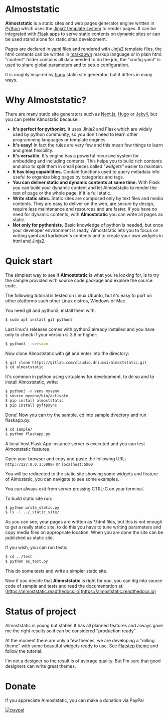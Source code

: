 # Almoststatic

**Almoststatic** is a static sites and web pages generator engine written in
[Python](https://python.org) which uses the
[Jinja2 template system](https://jinja.palletsprojects.com) to render pages.
It can be integrated with [Flask](https://flask.palletsprojects.com) apps to
serve static contents on dynamic sites or can be used stand alone for static
sites development.

Pages are declared in [yaml](https://yaml.org/) files and rendered with Jinja2
template files, the html contents can be written in [markdown](https://www.markdownguide.org/)
markup language or in plain html. "content" folder contains all data needed to
do the job, the "config.yaml" is used to share global parameters and to setup
configuration.

It is roughly inspired by [hugo](https://gohugo.io/) static site generator,
but it differs in many ways.

# Why Almoststatic?

There are many static site generators such as [Next.js](https://nextjs.org/),
[Hugo](https://gohugo.io/) or [Jekyll](https://jekyllrb.com/), but you can
prefer Almostatic because:

- **It's perfect for pythonist.** It uses Jinja2 and Flask which are widely
  used by python community, so you don\'t need to learn other programming
  languages or template engines.
- **It's easy!** In fact the rules are very few and this mean few things to
  learn and great flexibility.
- **It's versatile.** It's engine has a powerful recursive system for embedding
  and including contents. This helps you to build rich contents and also to
  split them in small pieces called *"widgets"* easier to maintain.
- **It has blog capabilities.** Contain functions used to query metadata info
  useful to organize blog pages by categories and tags.
- **You can deliver static and dynamic contents at same time.** With Flask you
  can build your dynamic content and let Almoststatic to render the rest of
  page or the whole page, if it is full static.
- **Write static sites.** Static sites are composed only by text files and media
  contents. They are easy to deliver on the web, are secure by design, require
  less maintenance and resources and are faster. If you have no need for dynamic
  contents, with **Almoststatic** you can write all pages as static.
- **Not only for pythonists.** Basic knowledge of python is needed, but once
  your developer environment is ready, Almoststatic lets you to focus on
  writing yaml and karkdown\'s contents and to create your own widgets in html
  and Jinja2.

# Quick start

The simplest way to see if **Almoststatic** is what you're looking for, is to
try the sample provided with source code package and explore the source code.

The following tutorial is tested on Linux Ubuntu, but it's easy to port on
other platforms such other Linux distros, Windows or Mac.

You need git and python3, install them with:
```bash
$ sudo apt install git python3
```
Last linux's releases comes with python3 already installed and you have only to
check if your version is 3.6 or higher:

```bash
$ python3 --version
```

Now clone Almoststatic with git and enter into the directory:

```bash
$ git clone https://gitlab.com/claudio.driussi/almoststatic.git
$ cd almoststatic
```
It's common in python using virtualenv for development, to do so and to install
Almoststatic, write:

```bash
$ python3 -m venv myvenv
$ source myvenv/bin/activate
$ pip install almoststatic
$ pip install pyftpsync
```

Done! Now you can try the sample, cd into sample directory and run flaskapp.py:

```bash
$ cd sample/
$ python flaskapp.py
```

A local host Flask App instance server is executed and you can test
Almoststatic features.

Open your browser and copy and paste the following URL: `http://127.0.0.1:5000/`
or `localhost:5000`

You will be redirected to the static site showing some widgets and feature
of Almostatic, you can navigate to see some examples.

You can always exit from server pressing CTRL-C on your terminal.

To build static site run:

```bash
$ python write_static.py
$ ls -l ../_static_site/
```
As you can see, your pages are written as *.html files, but this is not enough
to get a really static site, to do this you have to tune writing parameters and
copy media files on appropriate location. When you are done the site can be
published as static site.

If you wish, you can run tests:

```bash
$ cd ../test
$ python as_test.py
```
This do some tests and write a simpler static site.

Now if you decide that **Almoststatic** is right for you, you can dig into
source code of sample and tests and read the documentation at:
[https://almoststatic.readthedocs.io](https://almoststatic.readthedocs.io)

# Status of project

Almoststatic is young but stable! It has all planned features and always gave me
the right results so it can be considered "production ready"

At the moment there are only a few themes, we are developing a "rolling theme"
with some beautiful widgets ready to use.
See [Flatstep theme](https://gitlab.com/almoststatic-themes/flatstep)
and follow the tutorial.

I'm not a designer so the result is of average quality. But I'm sure that good
designers can write great themes.


# Donate

If you appreciate Almoststatic, you can make a donation via PayPal

[![paypal](https://www.paypalobjects.com/en_US/i/btn/btn_donateCC_LG.gif)](https://www.paypal.com/donate?hosted_button_id=JYJ6EMFY7YWJQ)
